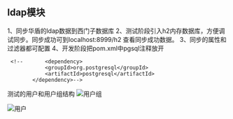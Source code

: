 ## ldap模块

1、同步华盾的ldap数据到西门子数据库
2、测试阶段引入h2内存数据库，方便调试同步。同步成功可到localhost:8999/h2  查看同步成功数据。
3、同步的属性和过滤器都可配置
4、开发阶段把pom.xml中pgsql注释放开
```$xslt
 <!--       <dependency>
            <groupId>org.postgresql</groupId>
            <artifactId>postgresql</artifactId>
        </dependency>-->

```

测试的用户和用户组结构
![用户组](https://raw.githubusercontent.com/danny1144/picgo/master/20191021143816.png)

![用户](https://raw.githubusercontent.com/danny1144/picgo/master/20191021143905.png)